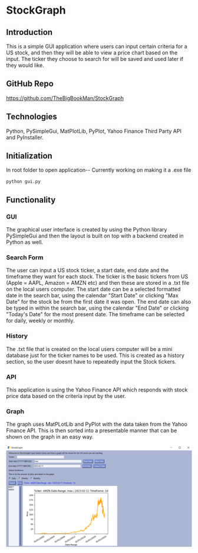 # StockGraph

## Introduction

This is a simple GUI application where users can input certain criteria for a US stock, and then they will be able to view a price chart based on the input. The ticker they choose to search for will be saved and used later if they would like.

## GitHub Repo

https://github.com/TheBigBookMan/StockGraph

## Technologies

Python, PySimpleGui, MatPlotLib, PyPlot, Yahoo Finance Third Party API and PyInstaller.

## Initialization

In root folder to open application-- Currently working on making it a .exe file

```
python gui.py
```

## Functionality

### GUI

The graphical user interface is created by using the Python library PySimpleGui and then the layout is built on top with a backend created in Python as well.

### Search Form

The user can input a US stock ticker, a start date, end date and the timeframe they want for each stock. The ticker is the basic tickers from US (Apple = AAPL, Amazon = AMZN etc) and then these are stored in a .txt file on the local users computer. The start date can be a selected formatted date in the search bar, using the calendar "Start Date" or clicking "Max Date" for the stock be from the first date it was open. The end date can also be typed in within the search bar, using the calendar "End Date" or clicking "Today's Date" for the most present date. The timeframe can be selected for daily, weekly or monthly.

### History

The .txt file that is created on the local users computer will be a mini database just for the ticker names to be used. This is created as a history section, so the user doesnt have to repeatedly input the Stock tickers.

### API

This application is using the Yahoo Finance API which responds with stock price data based on the criteria input by the user.

### Graph

The graph uses MatPLotLib and PyPlot with the data taken from the Yahoo Finance API. This is then sorted into a presentable manner that can be shown on the graph in an easy way.

![](/StockGraph.png)
